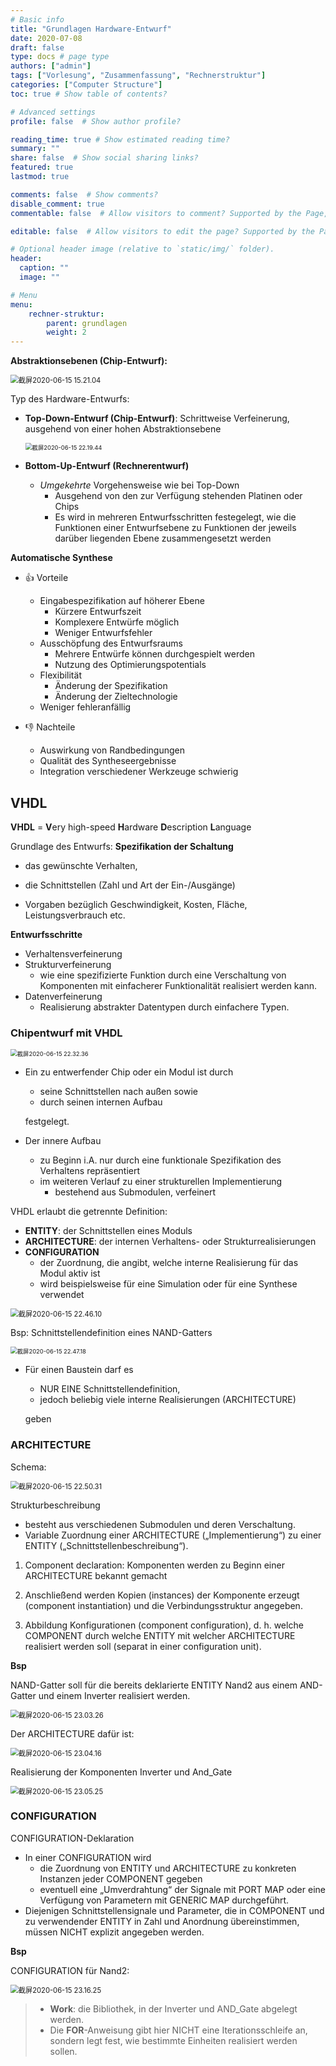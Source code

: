 ```yaml
---
# Basic info
title: "Grundlagen Hardware-Entwurf"
date: 2020-07-08
draft: false
type: docs # page type
authors: ["admin"]
tags: ["Vorlesung", "Zusammenfassung", "Rechnerstruktur"]
categories: ["Computer Structure"]
toc: true # Show table of contents?

# Advanced settings
profile: false  # Show author profile?

reading_time: true # Show estimated reading time?
summary: ""
share: false  # Show social sharing links?
featured: true
lastmod: true

comments: false  # Show comments?
disable_comment: true
commentable: false  # Allow visitors to comment? Supported by the Page, Post, and Docs content types.

editable: false  # Allow visitors to edit the page? Supported by the Page, Post, and Docs content types.

# Optional header image (relative to `static/img/` folder).
header:
  caption: ""
  image: ""

# Menu
menu: 
    rechner-struktur:
        parent: grundlagen
        weight: 2
---
```




**Abstraktionsebenen (Chip-Entwurf):**

<img src="https://raw.githubusercontent.com/EckoTan0804/upic-repo/master/uPic/截屏2020-06-15%2015.21.04.png" alt="截屏2020-06-15 15.21.04" style="zoom:80%;" />

Typ des Hardware-Entwurfs:

- **Top-Down-Entwurf (Chip-Entwurf)**: Schrittweise Verfeinerung, ausgehend von einer hohen Abstraktionsebene

  <img src="https://raw.githubusercontent.com/EckoTan0804/upic-repo/master/uPic/截屏2020-06-15%2022.19.44.png" alt="截屏2020-06-15 22.19.44" style="zoom: 67%;" />

- **Bottom-Up-Entwurf (Rechnerentwurf)**

  - *Umgekehrte* Vorgehensweise wie bei Top-Down
    - Ausgehend von den zur Verfügung stehenden Platinen oder Chips
    - Es wird in mehreren Entwurfsschritten festegelegt, wie die Funktionen einer Entwurfsebene zu Funktionen der jeweils darüber liegenden Ebene zusammengesetzt werden

**Automatische Synthese**

- 👍 Vorteile
  - Eingabespezifikation auf höherer Ebene
    - Kürzere Entwurfszeit 
    - Komplexere Entwürfe möglich 
    - Weniger Entwurfsfehler
  - Ausschöpfung des Entwurfsraums
    - Mehrere Entwürfe können durchgespielt werden 
    - Nutzung des Optimierungspotentials
  - Flexibilität
    - Änderung der Spezifikation 
    - Änderung der Zieltechnologie
  - Weniger fehleranfällig

- 👎 Nachteile
  - Auswirkung von Randbedingungen
  - Qualität des Syntheseergebnisse
  - Integration verschiedener Werkzeuge schwierig

## VHDL

**VHDL** = **V**ery high-speed **H**ardware **D**escription **L**anguage

Grundlage des Entwurfs: **Spezifikation der Schaltung**

- das gewünschte Verhalten,

- die Schnittstellen (Zahl und Art der Ein-/Ausgänge)

- Vorgaben bezüglich Geschwindigkeit, Kosten, Fläche, Leistungsverbrauch etc.

**Entwurfsschritte**

- Verhaltensverfeinerung
- Strukturverfeinerung
  - wie eine spezifizierte Funktion durch eine Verschaltung von Komponenten mit einfacherer Funktionalität realisiert werden kann.
- Datenverfeinerung
  - Realisierung abstrakter Datentypen durch einfachere Typen.

### Chipentwurf mit VHDL

<img src="https://raw.githubusercontent.com/EckoTan0804/upic-repo/master/uPic/截屏2020-06-15%2022.32.36.png" alt="截屏2020-06-15 22.32.36" style="zoom:67%;" />

- Ein zu entwerfender Chip oder ein Modul ist durch 

  - seine Schnittstellen nach außen sowie 
  - durch seinen internen Aufbau 

  festgelegt.

- Der innere Aufbau

  - zu Beginn i.A. nur durch eine funktionale Spezifikation des Verhaltens repräsentiert
  - im weiteren Verlauf zu einer strukturellen Implementierung
    - bestehend aus Submodulen, verfeinert

VHDL erlaubt die getrennte Definition:

- **ENTITY**: der Schnittstellen eines Moduls
- **ARCHITECTURE**: der internen Verhaltens- oder Strukturrealisierungen
- **CONFIGURATION**
  - der Zuordnung, die angibt, welche interne Realisierung für das Modul aktiv ist
  - wird beispielsweise für eine Simulation oder für eine Synthese verwendet

<img src="https://raw.githubusercontent.com/EckoTan0804/upic-repo/master/uPic/截屏2020-06-15%2022.46.10.png" alt="截屏2020-06-15 22.46.10" style="zoom:80%;" />

Bsp: Schnittstellendefinition eines NAND-Gatters

<img src="https://raw.githubusercontent.com/EckoTan0804/upic-repo/master/uPic/截屏2020-06-15%2022.47.18.png" alt="截屏2020-06-15 22.47.18" style="zoom:67%;" />

- Für einen Baustein darf es 

  - NUR EINE Schnittstellendefinition, 
  - jedoch beliebig viele interne Realisierungen (ARCHITECTURE) 

  geben

### ARCHITECTURE

Schema: 

<img src="https://raw.githubusercontent.com/EckoTan0804/upic-repo/master/uPic/截屏2020-06-15%2022.50.31.png" alt="截屏2020-06-15 22.50.31" style="zoom:80%;" />

Strukturbeschreibung

- besteht aus verschiedenen Submodulen und deren Verschaltung.
- Variable Zuordnung einer ARCHITECTURE („Implementierung“) zu einer ENTITY („Schnittstellenbeschreibung“).

1. Component declaration: Komponenten werden zu Beginn einer ARCHITECTURE bekannt gemacht 

2. Anschließend werden Kopien (instances) der Komponente erzeugt (component instantiation) und die Verbindungsstruktur angegeben.

3. Abbildung Konfigurationen (component configuration), d. h. welche COMPONENT durch welche ENTITY mit welcher ARCHITECTURE realisiert werden soll (separat in einer configuration unit).

**Bsp**

NAND-Gatter soll für die bereits deklarierte ENTITY Nand2 aus einem AND-Gatter und einem Inverter realisiert werden.

<img src="https://raw.githubusercontent.com/EckoTan0804/upic-repo/master/uPic/截屏2020-06-15%2023.03.26.png" alt="截屏2020-06-15 23.03.26" style="zoom:80%;" />

Der ARCHITECTURE dafür ist:

<img src="https://raw.githubusercontent.com/EckoTan0804/upic-repo/master/uPic/截屏2020-06-15%2023.04.16.png" alt="截屏2020-06-15 23.04.16" style="zoom:80%;" />

Realisierung der Komponenten Inverter und And_Gate

<img src="https://raw.githubusercontent.com/EckoTan0804/upic-repo/master/uPic/截屏2020-06-15%2023.05.25.png" alt="截屏2020-06-15 23.05.25" style="zoom:80%;" />

### CONFIGURATION

CONFIGURATION-Deklaration

- In einer CONFIGURATION wird
  - die Zuordnung von ENTITY und ARCHITECTURE zu konkreten Instanzen jeder COMPONENT gegeben
  - eventuell eine „Umverdrahtung“ der Signale mit PORT MAP oder eine Verfügung von Parametern mit GENERIC MAP durchgeführt.
- Diejenigen Schnittstellensignale und Parameter, die in COMPONENT und zu verwendender ENTITY in Zahl und Anordnung übereinstimmen, müssen NICHT explizit angegeben werden.

**Bsp** 

CONFIGURATION für Nand2:

<img src="https://raw.githubusercontent.com/EckoTan0804/upic-repo/master/uPic/截屏2020-06-15%2023.16.25.png" alt="截屏2020-06-15 23.16.25" style="zoom:80%;" />

> - **Work**: die Bibliothek, in der Inverter und AND_Gate abgelegt werden.
> - Die **FOR**-Anweisung gibt hier NICHT eine Iterationsschleife an, sondern legt fest, wie bestimmte Einheiten realisiert werden sollen.